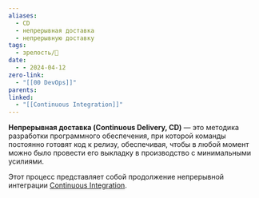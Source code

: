 ```yaml
---
aliases:
  - CD
  - непрерывная доставка
  - непрерывную доставку
tags:
  - зрелость/🌱
date:
  - - 2024-04-12
zero-link:
  - "[[00 DevOps]]"
parents: 
linked:
  - "[[Continuous Integration]]"
---
```

**Непрерывная доставка (Continuous Delivery, CD)** — это методика разработки программного обеспечения, при которой команды постоянно готовят код к релизу, обеспечивая, чтобы в любой момент можно было провести его выкладку в производство с минимальными усилиями.

Этот процесс представляет собой продолжение непрерывной интеграции [Continuous Integration](Continuous%20Integration.md).